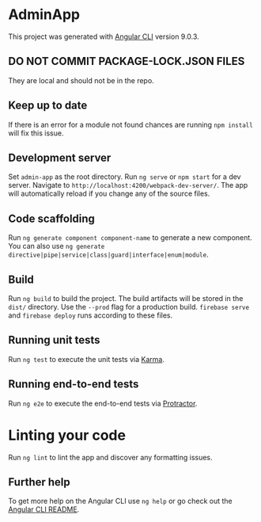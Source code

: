 # AdminApp

This project was generated with [Angular CLI](https://github.com/angular/angular-cli) version 9.0.3.

## DO NOT COMMIT PACKAGE-LOCK.JSON FILES
They are local and should not be in the repo.

## Keep up to date

If there is an error for a module not found chances are running `npm install` will fix this issue.

## Development server

Set `admin-app` as the root directory. Run `ng serve` or `npm start` for a dev server. Navigate to `http://localhost:4200/webpack-dev-server/`. The app will automatically reload if you change any of the source files.

## Code scaffolding

Run `ng generate component component-name` to generate a new component. You can also use `ng generate directive|pipe|service|class|guard|interface|enum|module`.

## Build

Run `ng build` to build the project. The build artifacts will be stored in the `dist/` directory. Use the `--prod` flag for a production build. `firebase serve` and `firebase deploy` runs according to these files.

## Running unit tests

Run `ng test` to execute the unit tests via [Karma](https://karma-runner.github.io).

## Running end-to-end tests

Run `ng e2e` to execute the end-to-end tests via [Protractor](http://www.protractortest.org/).

# Linting your code

Run `ng lint` to lint the app and discover any formatting issues.

## Further help

To get more help on the Angular CLI use `ng help` or go check out the [Angular CLI README](https://github.com/angular/angular-cli/blob/master/README.md).
